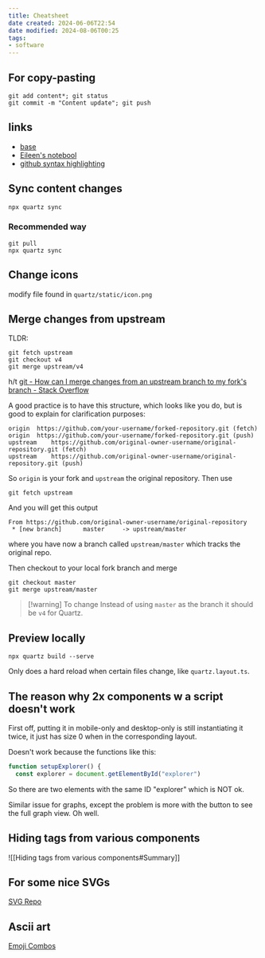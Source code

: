 ```yaml
---
title: Cheatsheet
date created: 2024-06-06T22:54
date modified: 2024-08-06T00:25
tags:
- software
---
```


## For copy-pasting
```
git add content*; git status
git commit -m "Content update"; git push
```

## links

 - [base](https://quartz.jzhao.xyz/)
 - [Eileen's notebool](https://quartz.eilleeenz.com/)
 - [github syntax highlighting](https://gist.github.com/vidaaudrey/14b121a491d889af019e#file-markdown-syntax-highlighting)

## Sync content changes

`npx quartz sync`


### Recommended way

```
git pull
npx quartz sync
```


## Change icons

modify file found in `quartz/static/icon.png`

## Merge changes from upstream

TLDR:

```
git fetch upstream
git checkout v4
git merge upstream/v4
```

h/t [git - How can I merge changes from an upstream branch to my fork's branch - Stack Overflow](https://stackoverflow.com/questions/52981111/how-can-i-merge-changes-from-an-upstream-branch-to-my-forks-branch)

A good practice is to have this structure, which looks like you do, but is good to explain for clarification purposes:

```
origin  https://github.com/your-username/forked-repository.git (fetch)
origin  https://github.com/your-username/forked-repository.git (push)
upstream    https://github.com/original-owner-username/original-repository.git (fetch)
upstream    https://github.com/original-owner-username/original-repository.git (push)
```

So `origin` is your fork and `upstream` the original repository. Then use

```
git fetch upstream
```

And you will get this output

```
From https://github.com/original-owner-username/original-repository
 * [new branch]      master     -> upstream/master
```

where you have now a branch called `upstream/master` which tracks the original repo.

Then checkout to your local fork branch and merge

```
git checkout master
git merge upstream/master
```

> [!warning] To change
> Instead of using `master` as the branch it should be `v4` for Quartz. 

## Preview locally

`npx quartz build --serve`

Only does a hard reload when certain files change, like `quartz.layout.ts`. 

## The reason why 2x components w a script doesn't work

First off, putting it in mobile-only and desktop-only is still instantiating it twice, it just has size 0 when in the corresponding layout. 

Doesn't work because the functions like this:

```ts title='explorer.inline.ts'
function setupExplorer() {
  const explorer = document.getElementById("explorer")
```

So there are two elements with the same ID "explorer" which is NOT ok. 

Similar issue for graphs, except the problem is more with the button to see the full graph view. Oh well. 

## Hiding tags from various components

![[Hiding tags from various components#Summary]]

## For some nice SVGs

[SVG Repo](https://www.svgrepo.com/) 

## Ascii art

[Emoji Combos](https://emojicombos.com/) 


